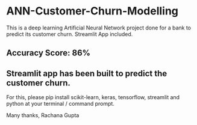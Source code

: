 # ANN-Customer-Churn-Modelling
This is a deep learning Artificial Neural Network project done for a bank to predict its customer churn. Streamlit App included.

## Accuracy Score: 86%

## Streamlit app has been built to predict the customer churn.
For this, please pip install scikit-learn, keras, tensorflow, streamlit and python at your terminal / command prompt.

Many thanks,
Rachana Gupta

